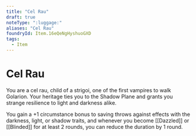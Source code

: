 ```yaml
---
title: "Cel Rau"
draft: true
noteType: ":luggage:"
aliases: "Cel Rau"
foundryId: Item.16eQeNgHyshuoGXD
tags:
  - Item
---
```


# Cel Rau

You are a cel rau, child of a strigoi, one of the first vampires to walk Golarion. Your heritage ties you to the Shadow Plane and grants you strange resilience to light and darkness alike.

You gain a +1 circumstance bonus to saving throws against effects with the darkness, light, or shadow traits, and whenever you become [[Dazzled]] or [[Blinded]] for at least 2 rounds, you can reduce the duration by 1 round.
